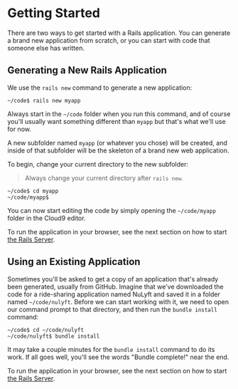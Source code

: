 # Getting Started

There are two ways to get started with a Rails application.  You can generate
a brand new application from scratch, or you can start with code that someone
else has written.

## Generating a New Rails Application

We use the `rails new` command to generate a new application:

```
~/code$ rails new myapp
```

Always start in the `~/code` folder when you run this command, and of course you'll usually want something different than `myapp` but that's what we'll use for now.

A new subfolder named `myapp` (or whatever you chose) will be created, and inside of that subfolder will be the skeleton of a brand new web application.  

To begin, change your current directory to the new subfolder:

> Always change your current directory after `rails new`.

```
~/code$ cd myapp
~/code/myapp$
```

You can now start editing the code by simply opening the `~/code/myapp`
folder in the Cloud9 editor.

To run the application in your browser, see the next section
on how to start [the Rails Server](/4-rails/1-introduction/2-the-rails-server).


## Using an Existing Application

Sometimes you'll be asked to get a copy of an application that's already
been generated, usually from GitHub.  Imagine that we've downloaded the code
for a ride-sharing application named NuLyft and saved it in a folder named
`~/code/nulyft`.  Before we can start working with it, we need to open
our command prompt to that directory, and then run the `bundle install` command:

```
~/code$ cd ~/code/nulyft
~/code/nulyft$ bundle install
```

It may take a couple minutes for the `bundle install` command to do its work.
If all goes well, you'll see the words "Bundle complete!" near the end.

To run the application in your browser, see the next section
on how to start [the Rails Server](/4-rails/1-introduction/2-the-rails-server).
